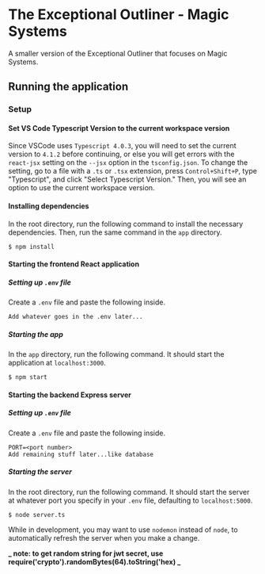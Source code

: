 # The Exceptional Outliner - Magic Systems

A smaller version of the Exceptional Outliner that focuses on Magic Systems.

## Running the application

### Setup

#### Set VS Code Typescript Version to the current workspace version

Since VSCode uses `Typescript 4.0.3`, you will need to set the current version to `4.1.2` before continuing, or else you will get errors with the `react-jsx` setting on the `--jsx` option in the `tsconfig.json`. To change the setting, go to a file with a `.ts` or `.tsx` extension, press `Control+Shift+P`, type
"Typescript", and click "Select Typescript Version." Then, you will see an option to use the current workspace version.

#### Installing dependencies

In the root directory, run the following command to install the necessary dependencies. Then, run the same command in the `app` directory.

```
$ npm install
```

#### Starting the frontend React application

##### Setting up `.env` file

Create a `.env` file and paste the following inside.

```
Add whatever goes in the .env later...
```

##### Starting the app

In the `app` directory, run the following command. It should start the application at `localhost:3000`.

```
$ npm start
```

#### Starting the backend Express server

##### Setting up `.env` file

Create a `.env` file and paste the following inside.

```
PORT=<port number>
Add remaining stuff later...like database
```

##### Starting the server

In the root directory, run the following command. It should start the server at whatever port you specify in your `.env` file, defaulting to `localhost:5000`.

```
$ node server.ts
```

While in development, you may want to use `nodemon` instead of `node`, to automatically refresh the server when you make a change.

**_ note: to get random string for jwt secret, use require('crypto').randomBytes(64).toString('hex) _**
